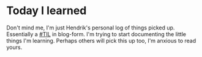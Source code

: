 # Today I learned

Don't mind me, I'm just Hendrik's personal log of things picked up.
Essentially a [#TIL](https://twitter.com/hashtag/TIL) in blog-form.
I'm trying to start documenting the little things I'm learning.
Perhaps others will pick this up too, I'm anxious to read yours.
